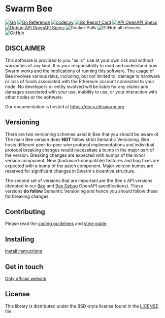 # Swarm Bee

[![Go](https://github.com/holisticode/bee/workflows/Go/badge.svg)](https://github.com/holisticode/bee/actions)
[![Go Reference](https://pkg.go.dev/badge/github.com/holisticode/bee.svg)](https://pkg.go.dev/github.com/holisticode/bee)
[![codecov](https://codecov.io/gh/holisticode/bee/branch/master/graph/badge.svg?token=63RNRLO3RU)](https://codecov.io/gh/holisticode/bee)
[![Go Report Card](https://goreportcard.com/badge/github.com/holisticode/bee)](https://goreportcard.com/report/github.com/holisticode/bee)
[![API OpenAPI Specs](https://img.shields.io/badge/openapi-api-blue)](https://docs.ethswarm.org/api/)
[![Debug API OpenAPI Specs](https://img.shields.io/badge/openapi-debugapi-lightblue)](https://docs.ethswarm.org/debug-api/)
![Docker Pulls](https://img.shields.io/docker/pulls/holisticode/bee)
![GitHub all releases](https://img.shields.io/github/downloads/holisticode/bee/total)
![GitHub](https://img.shields.io/github/license/holisticode/bee)


## DISCLAIMER
This software is provided to you "as is", use at your own risk and without warranties of any kind.
It is your responsibility to read and understand how Swarm works and the implications of running this software.
The usage of Bee involves various risks, including, but not limited to:
damage to hardware or loss of funds associated with the Ethereum account connected to your node.
No developers or entity involved will be liable for any claims and damages associated with your use,
inability to use, or your interaction with other nodes or the software.

Our documentation is hosted at https://docs.ethswarm.org.

## Versioning

There are two versioning schemes used in Bee that you should be aware of. The main Bee version does **NOT** follow
strict Semantic Versioning. Bee hosts different peer-to-peer wire protocol implementations and individual protocol breaking changes would necessitate a bump in the major part of the version. Breaking changes are expected with bumps of the minor version component. New (backward-compatible) features and bug fixes are expected with a bump of the patch component. Major version bumps are reserved for significant changes in Swarm's incentive structure.


The second set of versions that are important are the Bee's API versions (denoted in our [Bee](https://github.com/holisticode/bee/blob/master/openapi/Swarm.yaml) and [Bee Debug](https://github.com/holisticode/bee/blob/master/openapi/SwarmDebug.yaml) OpenAPI specifications). These versions **do follow** 
Semantic Versioning and hence you should follow these for breaking changes.

## Contributing

Please read the [coding guidelines](CODING.md) and [style guide](CODINGSTYLE.md).

## Installing

[Install instructions](https://docs.ethswarm.org/docs/installation/quick-start)

## Get in touch
[Only official website](https://www.ethswarm.org)


## License

This library is distributed under the BSD-style license found in the [LICENSE](LICENSE) file.

